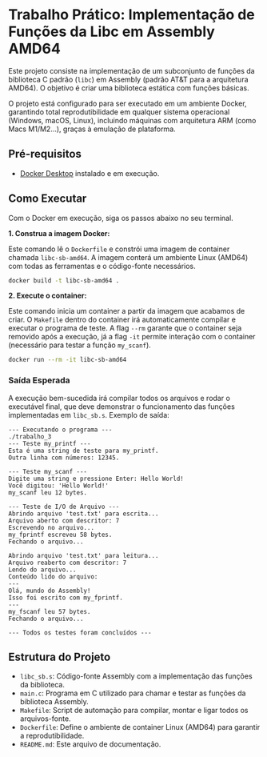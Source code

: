 # Trabalho Prático: Implementação de Funções da Libc em Assembly AMD64

Este projeto consiste na implementação de um subconjunto de funções da biblioteca C padrão (`libc`) em Assembly (padrão AT&T para a arquitetura AMD64). O objetivo é criar uma biblioteca estática com funções básicas.

O projeto está configurado para ser executado em um ambiente Docker, garantindo total reprodutibilidade em qualquer sistema operacional (Windows, macOS, Linux), incluindo máquinas com arquitetura ARM (como Macs M1/M2...), graças à emulação de plataforma.

## Pré-requisitos

- [Docker Desktop](https://www.docker.com/products/docker-desktop/) instalado e em execução.

## Como Executar

Com o Docker em execução, siga os passos abaixo no seu terminal.

**1. Construa a imagem Docker:**

Este comando lê o `Dockerfile` e constrói uma imagem de container chamada `libc-sb-amd64`. A imagem conterá um ambiente Linux (AMD64) com todas as ferramentas e o código-fonte necessários.

```bash
docker build -t libc-sb-amd64 .
```

**2. Execute o container:**

Este comando inicia um container a partir da imagem que acabamos de criar. O `Makefile` dentro do container irá automaticamente compilar e executar o programa de teste. A flag `--rm` garante que o container seja removido após a execução, já a flag `-it` permite interação com o container (necessário para testar a função `my_scanf`).

```bash
docker run --rm -it libc-sb-amd64
```

### Saída Esperada

A execução bem-sucedida irá compilar todos os arquivos e rodar o executável final, que deve demonstrar o funcionamento das funções implementadas em `libc_sb.s`. Exemplo de saída:

```
--- Executando o programa ---
./trabalho_3
--- Teste my_printf ---
Esta é uma string de teste para my_printf.
Outra linha com números: 12345.

--- Teste my_scanf ---
Digite uma string e pressione Enter: Hello World!
Você digitou: 'Hello World!'
my_scanf leu 12 bytes.

--- Teste de I/O de Arquivo ---
Abrindo arquivo 'test.txt' para escrita...
Arquivo aberto com descritor: 7
Escrevendo no arquivo...
my_fprintf escreveu 58 bytes.
Fechando o arquivo...

Abrindo arquivo 'test.txt' para leitura...
Arquivo reaberto com descritor: 7
Lendo do arquivo...
Conteúdo lido do arquivo:
---
Olá, mundo do Assembly!
Isso foi escrito com my_fprintf.
---
my_fscanf leu 57 bytes.
Fechando o arquivo...

--- Todos os testes foram concluídos ---
```

## Estrutura do Projeto

-   `libc_sb.s`: Código-fonte Assembly com a implementação das funções da biblioteca.
-   `main.c`: Programa em C utilizado para chamar e testar as funções da biblioteca Assembly.
-   `Makefile`: Script de automação para compilar, montar e ligar todos os arquivos-fonte.
-   `Dockerfile`: Define o ambiente de container Linux (AMD64) para garantir a reprodutibilidade.
-   `README.md`: Este arquivo de documentação.
